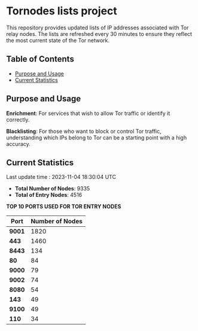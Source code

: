 # Tornodes lists project

This repository provides updated lists of IP addresses associated with Tor relay nodes. The lists are refreshed every 30 minutes to ensure they reflect the most current state of the Tor network.

## Table of Contents

- [Purpose and Usage](#purpose-and-usage)
- [Current Statistics](#current-statistics)


## Purpose and Usage

**Enrichment**: For services that wish to allow Tor traffic or identify it correctly.

**Blacklisting**: For those who want to block or control Tor traffic, understanding which IPs belong to Tor can be a starting point with a high accuracy.

## Current Statistics

Last update time : 2023-11-04 18:30:04 UTC

- **Total Number of Nodes**: 9335
- **Total of Entry Nodes**: 4516

**TOP 10 PORTS USED FOR TOR ENTRY NODES**

| **Port** | **Number of Nodes** |
|------|-----------------|
| **9001**   | 1820  |
| **443**   | 1460  |
| **8443**   | 134  |
| **80**   | 84  |
| **9000**   | 79  |
| **9002**   | 74  |
| **8080**   | 54  |
| **143**   | 49  |
| **9100**   | 49  |
| **110**   | 34  |

